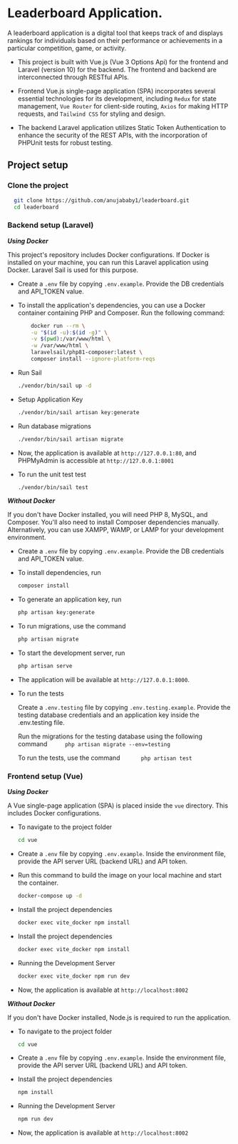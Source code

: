 # Leaderboard Application.

A leaderboard application is a digital tool that keeps track of and displays rankings for individuals based on their performance or achievements in a particular competition, game, or activity.

-   This project is built with Vue.js (Vue 3 Options Api) for the frontend and Laravel (version 10) for the backend. The frontend and backend are interconnected through RESTful APIs.

-   Frontend Vue.js single-page application (SPA) incorporates several essential technologies for its development, including `Redux` for state management, `Vue Router` for client-side routing, `Axios` for making HTTP requests, and `Tailwind CSS` for styling and design.

-   The backend Laravel application utilizes Static Token Authentication to enhance the security of the REST APIs, with the incorporation of PHPUnit tests for robust testing.

## Project setup

### Clone the project

```bash
  git clone https://github.com/anujababy1/leaderboard.git
  cd leaderboard
```

### Backend setup (Laravel)

**_Using Docker_**

This project's repository includes Docker configurations. If Docker is installed on your machine, you can run this Laravel application using Docker. Laravel Sail is used for this purpose.

-   Create a `.env` file by copying `.env.example`. Provide the DB credentials and API_TOKEN value.

-   To install the application's dependencies, you can use a Docker container containing PHP and Composer. Run the following command:

    ```bash
        docker run --rm \
        -u "$(id -u):$(id -g)" \
        -v $(pwd):/var/www/html \
        -w /var/www/html \
        laravelsail/php81-composer:latest \
        composer install --ignore-platform-reqs
    ```

-   Run Sail

    ```bash
    ./vendor/bin/sail up -d
    ```

-   Setup Application Key

    ```bash
    ./vendor/bin/sail artisan key:generate
    ```

-   Run database migrations

    ```bash
    ./vendor/bin/sail artisan migrate
    ```

-   Now, the application is available at `http://127.0.0.1:80`, and PHPMyAdmin is accessible at `http://127.0.0.1:8001`

-   To run the unit test test
    ```bash
    ./vendor/bin/sail test
    ```

**_Without Docker_**

If you don't have Docker installed, you will need PHP 8, MySQL, and Composer. You'll also need to install Composer dependencies manually. Alternatively, you can use XAMPP, WAMP, or LAMP for your development environment.

-   Create a `.env` file by copying `.env.example`. Provide the DB credentials and API_TOKEN value.

-   To install dependencies, run
    ```bash
    composer install
    ```
-   To generate an application key, run
    ```bash
    php artisan key:generate
    ```
-   To run migrations, use the command
    ```bash
    php artisan migrate
    ```
-   To start the development server, run
    ```bash
    php artisan serve
    ```
-   The application will be available at `http://127.0.0.1:8000`.

-   To run the tests

    Create a `.env.testing` file by copying `.env.testing.example`. Provide the testing database credentials and an application key inside the .env.testing file.

    Run the migrations for the testing database using the following command
    `      php artisan migrate --env=testing
     `

    To run the tests, use the command
    `       php artisan test
     `

### Frontend setup (Vue)

**_Using Docker_**

A Vue single-page application (SPA) is placed inside the `vue` directory. This includes Docker configurations.

-   To navigate to the project folder
    ```bash
    cd vue
    ```
-   Create a `.env` file by copying `.env.example`. Inside the environment file, provide the API server URL (backend URL) and API token.

-   Run this command to build the image on your local machine and start the container.
    ```bash
    docker-compose up -d
    ```
-   Install the project dependencies
    ```bash
    docker exec vite_docker npm install
    ```
-   Install the project dependencies
    ```bash
    docker exec vite_docker npm install
    ```
-   Running the Development Server
    ```bash
    docker exec vite_docker npm run dev
    ```
-   Now, the application is available at `http://localhost:8002`

**_Without Docker_**

If you don't have Docker installed, Node.js is required to run the application.

-   To navigate to the project folder
    ```bash
    cd vue
    ```
-   Create a `.env` file by copying `.env.example`. Inside the environment file, provide the API server URL (backend URL) and API token.

-   Install the project dependencies

    ```bash
    npm install
    ```

-   Running the Development Server
    ```bash
    npm run dev
    ```
-   Now, the application is available at `http://localhost:8002`
